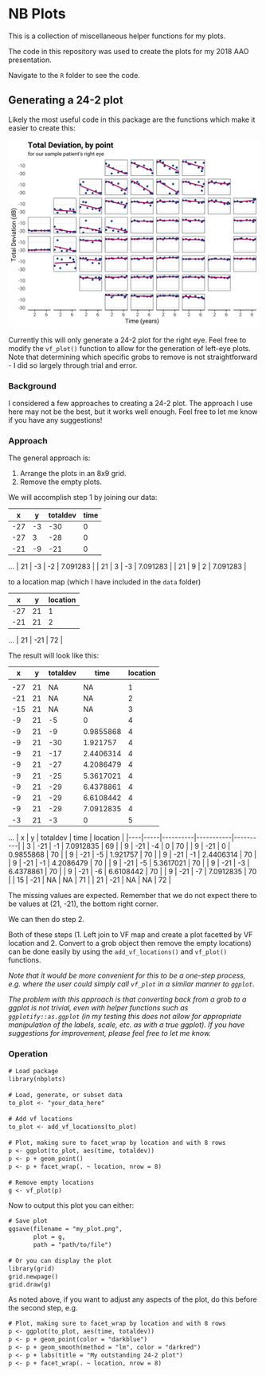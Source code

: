 # NB Plots

This is a collection of miscellaneous helper functions for my plots.

The code in this repository was used to create the plots for my 2018 AAO presentation.

Navigate to the `R` folder to see the code.

## Generating a 24-2 plot

Likely the most useful code in this package are the functions which make it easier to create this:

![alt text](images/example.png)


Currently this will only generate a 24-2 plot for the right eye. Feel free to modify the `vf_plot()` function to allow for the generation of left-eye plots. Note that determining which specific grobs to remove is not straightforward - I did so largely through trial and error. 

### Background
I considered a few approaches to creating a 24-2 plot. The approach I use here may not be the best, but it works well enough. Feel free to let me know if you have any suggestions!

### Approach
The general approach is:

1. Arrange the plots in an 8x9 grid.
2. Remove the empty plots.

We will accomplish step 1 by joining our data:

| x   | y  | totaldev | time |
|-----|----|----------|------|
| -27 | -3 | -30      | 0    |
| -27 | 3  | -28      | 0    |
| -21 | -9 | -21      | 0    |
...
| 21 | -3 | -2       | 7.091283 |
| 21 | 3  | -3       | 7.091283 |
| 21 | 9  | 2        | 7.091283 |

to a location map (which I have included in the `data` folder)

| x | y | location |
| - | - | - |
| -27 | 21 | 1 |
| -21 | 21 | 2 |
...
| 21 | -21 | 72 |


The result will look like this:

| x   | y  | totaldev | time      | location |
|-----|----|----------|-----------|----------|
|     |    |          |           |          |
| -27 | 21 | NA       | NA        | 1        |
| -21 | 21 | NA       | NA        | 2        |
| -15 | 21 | NA       | NA        | 3        |
| -9  | 21 | -5       | 0         | 4        |
| -9  | 21 | -9       | 0.9855868 | 4        |
| -9  | 21 | -30      | 1.921757  | 4        |
| -9  | 21 | -17      | 2.4406314 | 4        |
| -9  | 21 | -27      | 4.2086479 | 4        |
| -9  | 21 | -25      | 5.3617021 | 4        |
| -9  | 21 | -29      | 6.4378861 | 4        |
| -9  | 21 | -29      | 6.6108442 | 4        |
| -9  | 21 | -29      | 7.0912835 | 4        |
| -3  | 21 | -3       | 0         | 5        |
...
| x  | y   | totaldev | time      | location |
|----|-----|----------|-----------|----------|
| 3  | -21 | -1       | 7.0912835 | 69       |
| 9  | -21 | -4       | 0         | 70       |
| 9  | -21 | 0        | 0.9855868 | 70       |
| 9  | -21 | -5       | 1.921757  | 70       |
| 9  | -21 | -1       | 2.4406314 | 70       |
| 9  | -21 | -1       | 4.2086479 | 70       |
| 9  | -21 | -5       | 5.3617021 | 70       |
| 9  | -21 | -3       | 6.4378861 | 70       |
| 9  | -21 | -6       | 6.6108442 | 70       |
| 9  | -21 | -7       | 7.0912835 | 70       |
| 15 | -21 | NA       | NA        | 71       |
| 21 | -21 | NA       | NA        | 72       |


The missing values are expected. Remember that we do not expect there to be values at (21, -21), the bottom right corner.

We can then do step 2.

Both of these steps (1. Left join to VF map and create a plot facetted by VF location and 2. Convert to a grob object then remove the empty locations) can be done easily by using the `add_vf_locations()` and `vf_plot()` functions.

*Note that it would be more convenient for this to be a one-step process, e.g. where the user could simply call `vf_plot` in a similar manner to `ggplot`.*

*The problem with this approach is that converting back from a grob to a ggplot is not trivial, even with helper functions such as `ggplotify::as.ggplot` (in my testing this does not allow for appropriate manipulation of the labels, scale, etc. as with a true ggplot). If you have suggestions for improvement, please feel free to let me know.*

### Operation

```{r}
# Load package
library(nbplots)

# Load, generate, or subset data
to_plot <- "your_data_here"

# Add vf locations
to_plot <- add_vf_locations(to_plot)

# Plot, making sure to facet_wrap by location and with 8 rows
p <- ggplot(to_plot, aes(time, totaldev))
p <- p + geom_point()
p <- p + facet_wrap(. ~ location, nrow = 8)

# Remove empty locations  
g <- vf_plot(p)
```

Now to output this plot you can either:

```{r}
# Save plot
ggsave(filename = "my_plot.png",
       plot = g,
       path = "path/to/file")
       
# Or you can display the plot
library(grid)
grid.newpage()
grid.draw(g)
```

As noted above, if you want to adjust any aspects of the plot, do this before the second step, e.g. 

```{r}
# Plot, making sure to facet_wrap by location and with 8 rows
p <- ggplot(to_plot, aes(time, totaldev))
p <- p + geom_point(color = "darkblue")
p <- p + geom_smooth(method = "lm", color = "darkred")
p <- p + labs(title = "My outstanding 24-2 plot")
p <- p + facet_wrap(. ~ location, nrow = 8)
```
